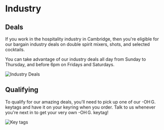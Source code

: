# Industry

## Deals

If you work in the hospitality industry in Cambridge, then you're
eligible for our bargain industry deals on double spirit mixers,
shots, and selected cocktails.

You can take advantage of our industry deals all day from Sunday to
Thursday, and before 6pm on Fridays and Saturdays.

![Industry Deals](images/menu/industry.png)

## Qualifying

To qualify for our amazing deals, you'll need to pick up one of our
-OH G. keytags and have it on your keyring when you order.  Talk to
us whenever you're next in to get your very own -OH G. keytag!

![Key tags](images/keytag.jpeg)
